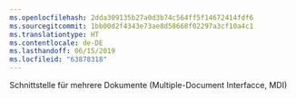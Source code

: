 ```yaml
---
ms.openlocfilehash: 2dda309135b27a0d3b74c564ff5f14672414fdf6
ms.sourcegitcommit: 1bb00d2f4343e73ae8d58668f02297a3cf10a4c1
ms.translationtype: HT
ms.contentlocale: de-DE
ms.lasthandoff: 06/15/2019
ms.locfileid: "63878318"
---
```

Schnittstelle für mehrere Dokumente (Multiple-Document Interfacce, MDI)